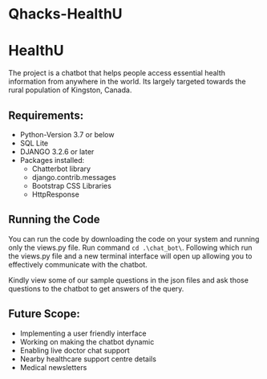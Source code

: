 # Qhacks-HealthU


# HealthU


The project is a chatbot that helps people access essential health information from anywhere in the world. Its largely targeted towards the rural population of Kingston, Canada. 

## Requirements:
* Python-Version 3.7 or below
* SQL Lite
* DJANGO 3.2.6 or later
* Packages installed:
  * Chatterbot library
  * django.contrib.messages
  * Bootstrap CSS Libraries
  * HttpResponse

## Running the Code

You can run the code by downloading the code on your system and running only the views.py file. Run command `cd .\chat_bot\`. Following which run the views.py file and a new terminal interface will open up allowing you to effectively communicate with the chatbot. 

Kindly view some of our sample questions in the json files and ask those questions to the chatbot to get answers of the query.

## Future Scope:
* Implementing a user friendly interface
* Working on making the chatbot dynamic
* Enabling live doctor chat support
* Nearby healthcare support centre details
* Medical newsletters
